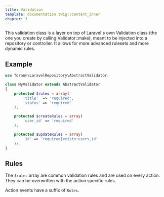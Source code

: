 ```yaml
---
title: Validation
template: documentation.twig::content_inner
chapter: 3
---
```

This validation class is a layer on top of Laravel's own Validation class (the one you create by calling Validator::make), meant to be injected into a repository or controller. It allows for more advanced rulesets and more dynamic rules.

## Example

```php
use Torann\LaravelRepository\AbstractValidator;

class MyValidator extends AbstractValidator
{
    protected $rules = array(
        'title'  => 'required',
        'status' => 'required'
    );

    protected $createRules = array(
        'user_id' => 'required'
    );

    protected $updateRules = array(
        'id' => 'required|exists:users,id'
    );
}
```

## Rules

The `$rules` array are common validation rules and are used on every action. They can be overwritten with the action specific rules.

Action events have a suffix of `Rules`.